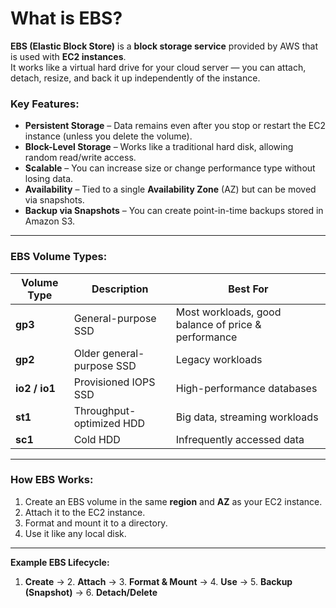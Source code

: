 # What is EBS?
**EBS (Elastic Block Store)** is a **block storage service** provided by AWS that is used with **EC2 instances**.  
It works like a virtual hard drive for your cloud server — you can attach, detach, resize, and back it up independently of the instance.

### Key Features:
- **Persistent Storage** – Data remains even after you stop or restart the EC2 instance (unless you delete the volume).
- **Block-Level Storage** – Works like a traditional hard disk, allowing random read/write access.
- **Scalable** – You can increase size or change performance type without losing data.
- **Availability** – Tied to a single **Availability Zone** (AZ) but can be moved via snapshots.
- **Backup via Snapshots** – You can create point-in-time backups stored in Amazon S3.

---

### EBS Volume Types:
| Volume Type   | Description | Best For |
|---------------|-------------|----------|
| **gp3**       | General-purpose SSD | Most workloads, good balance of price & performance |
| **gp2**       | Older general-purpose SSD | Legacy workloads |
| **io2 / io1** | Provisioned IOPS SSD | High-performance databases |
| **st1**       | Throughput-optimized HDD | Big data, streaming workloads |
| **sc1**       | Cold HDD | Infrequently accessed data |

---

### How EBS Works:
1. Create an EBS volume in the same **region** and **AZ** as your EC2 instance.
2. Attach it to the EC2 instance.
3. Format and mount it to a directory.
4. Use it like any local disk.

---

**Example EBS Lifecycle:**
1. **Create** → 2. **Attach** → 3. **Format & Mount** → 4. **Use** → 5. **Backup (Snapshot)** → 6. **Detach/Delete**
